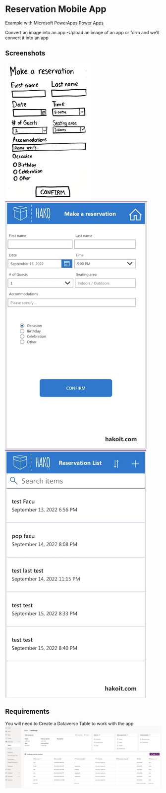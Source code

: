 # Reservation Mobile App

Example with Microsoft PowerApps [Power Apps](https://powerapps.microsoft.com/)

Convert an image into an app
-Upload an image of an app or form and we’ll convert it into an app

## Screenshots
![make-reservation-wireframe](images/01-make-reservation-wireframe.png "make-reservation-wireframe")
![02-add-new-reservation](images/02-add-new-reservation.jpg "02-add-new-reservation")
![03-reservation-list](images/03-reservation-list.jpg "03-reservation-list")

## Requirements
You will need to Create a Dataverse Table to work with the app
![Dataverse-table](images/04-dataverse-table.jpg "04-dataverse-table")
